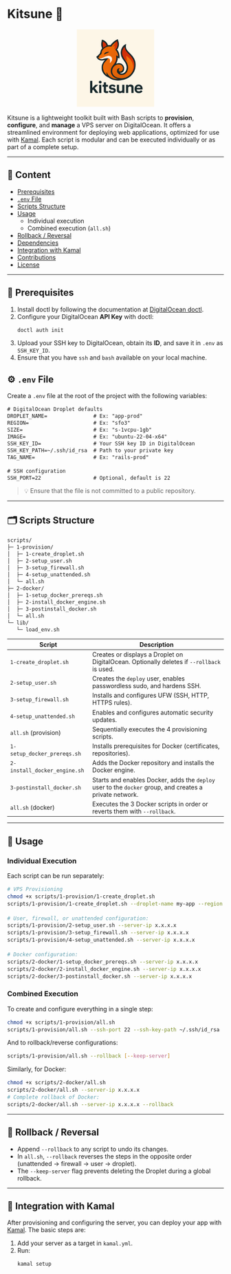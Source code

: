 # Kitsune 🦊

<p align="center">
  <img src="kitsune-logo.png" alt="Kitsune Logo" width="180"/>
</p>

Kitsune is a lightweight toolkit built with Bash scripts to **provision**, **configure**, and **manage** a VPS server on DigitalOcean. It offers a streamlined environment for deploying web applications, optimized for use with [Kamal](https://github.com/basecamp/kamal). Each script is modular and can be executed individually or as part of a complete setup.

---

## 📝 Content

- [Prerequisites](#-prerequisites)
- [`.env` File](#-env-file)
- [Scripts Structure](#-scripts-structure)
- [Usage](#-usage)
  - Individual execution
  - Combined execution (`all.sh`)
- [Rollback / Reversal](#-rollback--reversal)
- [Dependencies](#-dependencies)
- [Integration with Kamal](#-integration-with-kamal)
- [Contributions](#-contributions)
- [License](#-license)

---

## 🔑 Prerequisites

1. Install doctl by following the documentation at [DigitalOcean doctl](https://docs.digitalocean.com/reference/doctl/).
2. Configure your DigitalOcean **API Key** with doctl:
   ```bash
   doctl auth init
   ```
3. Upload your SSH key to DigitalOcean, obtain its **ID**, and save it in `.env` as `SSH_KEY_ID`.
4. Ensure that you have `ssh` and `bash` available on your local machine.

## ⚙️ `.env` File

Create a `.env` file at the root of the project with the following variables:

```dotenv
# DigitalOcean Droplet defaults
DROPLET_NAME=               # Ex: "app-prod"
REGION=                     # Ex: "sfo3"
SIZE=                       # Ex: "s-1vcpu-1gb"
IMAGE=                      # Ex: "ubuntu-22-04-x64"
SSH_KEY_ID=                 # Your SSH key ID in DigitalOcean
SSH_KEY_PATH=~/.ssh/id_rsa  # Path to your private key
TAG_NAME=                   # Ex: "rails-prod"

# SSH configuration
SSH_PORT=22                 # Optional, default is 22
```

> 💡 Ensure that the file is not committed to a public repository.

---

## 🗂️ Scripts Structure

```
scripts/
├─ 1-provision/
│  ├─ 1-create_droplet.sh
│  ├─ 2-setup_user.sh
│  ├─ 3-setup_firewall.sh
│  ├─ 4-setup_unattended.sh
│  └─ all.sh
├─ 2-docker/
│  ├─ 1-setup_docker_prereqs.sh
│  ├─ 2-install_docker_engine.sh
│  ├─ 3-postinstall_docker.sh
│  └─ all.sh
└─ lib/
   └─ load_env.sh
```

| Script                           | Description                                                                                             |
|----------------------------------|---------------------------------------------------------------------------------------------------------|
| `1-create_droplet.sh`            | Creates or displays a Droplet on DigitalOcean. Optionally deletes if `--rollback` is used.              |
| `2-setup_user.sh`                | Creates the `deploy` user, enables passwordless sudo, and hardens SSH.                                  |
| `3-setup_firewall.sh`            | Installs and configures UFW (SSH, HTTP, HTTPS rules).                                                   |
| `4-setup_unattended.sh`          | Enables and configures automatic security updates.                                                      |
| `all.sh` (provision)             | Sequentially executes the 4 provisioning scripts.                                                       |
| `1-setup_docker_prereqs.sh`      | Installs prerequisites for Docker (certificates, repositories).                                         |
| `2-install_docker_engine.sh`     | Adds the Docker repository and installs the Docker engine.                                              |
| `3-postinstall_docker.sh`        | Starts and enables Docker, adds the `deploy` user to the `docker` group, and creates a private network. |
| `all.sh` (docker)                | Executes the 3 Docker scripts in order or reverts them with `--rollback`.                               |

---

## 🚀 Usage

### Individual Execution

Each script can be run separately:

```bash
# VPS Provisioning
chmod +x scripts/1-provision/1-create_droplet.sh
scripts/1-provision/1-create_droplet.sh --droplet-name my-app --region nyc1

# User, firewall, or unattended configuration:
scripts/1-provision/2-setup_user.sh --server-ip x.x.x.x
scripts/1-provision/3-setup_firewall.sh --server-ip x.x.x.x
scripts/1-provision/4-setup_unattended.sh --server-ip x.x.x.x

# Docker configuration:
scripts/2-docker/1-setup_docker_prereqs.sh --server-ip x.x.x.x
scripts/2-docker/2-install_docker_engine.sh --server-ip x.x.x.x
scripts/2-docker/3-postinstall_docker.sh --server-ip x.x.x.x
```

### Combined Execution

To create and configure everything in a single step:

```bash
chmod +x scripts/1-provision/all.sh
scripts/1-provision/all.sh --ssh-port 22 --ssh-key-path ~/.ssh/id_rsa
```

And to rollback/reverse configurations:

```bash
scripts/1-provision/all.sh --rollback [--keep-server]
```

Similarly, for Docker:

```bash
chmod +x scripts/2-docker/all.sh
scripts/2-docker/all.sh --server-ip x.x.x.x
# Complete rollback of Docker:
scripts/2-docker/all.sh --server-ip x.x.x.x --rollback
```

---

## 🔄 Rollback / Reversal

- Append `--rollback` to any script to undo its changes.
- In `all.sh`, `--rollback` reverses the steps in the opposite order (unattended → firewall → user → droplet).
- The `--keep-server` flag prevents deleting the Droplet during a global rollback.

---

## 🔗 Integration with Kamal

After provisioning and configuring the server, you can deploy your app with [Kamal](https://github.com/basecamp/kamal). The basic steps are:

1. Add your server as a target in `kamal.yml`.
2. Run:
   ```bash
   kamal setup
   ```

